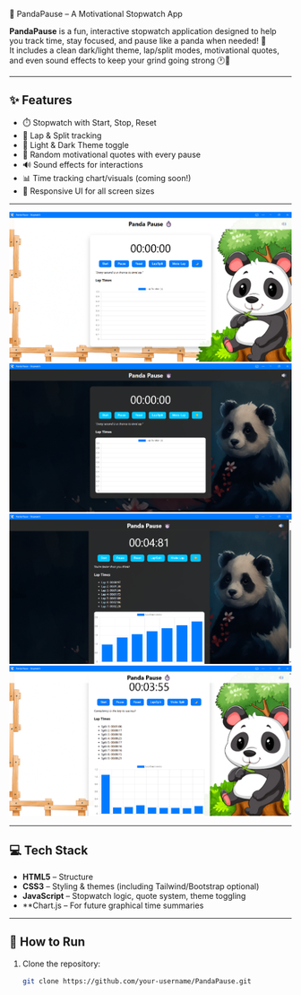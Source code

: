 🐼 PandaPause – A Motivational Stopwatch App

**PandaPause** is a fun, interactive stopwatch application designed to help you track time, stay focused, and pause like a panda when needed! 🌿  
It includes a clean dark/light theme, lap/split modes, motivational quotes, and even sound effects to keep your grind going strong 🕐💪

---

## ✨ Features

- ⏱️ Stopwatch with Start, Stop, Reset
- 🐾 Lap & Split tracking
- 🌙 Light & Dark Theme toggle
- 💬 Random motivational quotes with every pause
- 🔊 Sound effects for interactions
- 📊 Time tracking chart/visuals (coming soon!)
- 📱 Responsive UI for all screen sizes

---
![Startlight](https://github.com/Harshita-Paliwal/Panda-Pause/blob/2d66a64ade3a2ec34a5910e417b1a4dd6f3573f0/lighttheme.png)
![Startdark](https://github.com/Harshita-Paliwal/Panda-Pause/blob/2d66a64ade3a2ec34a5910e417b1a4dd6f3573f0/darktheme.png)
![Lap](https://github.com/Harshita-Paliwal/Panda-Pause/blob/2d66a64ade3a2ec34a5910e417b1a4dd6f3573f0/lap-ss.png)
![Split](https://github.com/Harshita-Paliwal/Panda-Pause/blob/2d66a64ade3a2ec34a5910e417b1a4dd6f3573f0/splitmode.png)

---
## 💻 Tech Stack

- **HTML5** – Structure  
- **CSS3** – Styling & themes (including Tailwind/Bootstrap optional)  
- **JavaScript** – Stopwatch logic, quote system, theme toggling  
- **Chart.js  – For future graphical time summaries  
---
## 🚀 How to Run

1. Clone the repository:
   ```bash
   git clone https://github.com/your-username/PandaPause.git

